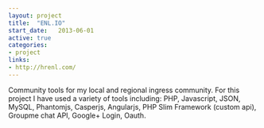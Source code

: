 ```yaml
---
layout: project
title:  "ENL.IO"
start_date:   2013-06-01
active: true
categories: 
- project
links: 
- http://hrenl.com/
---
```


Community tools for my local and regional ingress community. For this project I have used a variety of tools including: PHP, Javascript, JSON, MySQL, Phantomjs, Casperjs, Angularjs, PHP Slim Framework (custom api), Groupme chat API, Google+ Login, Oauth.